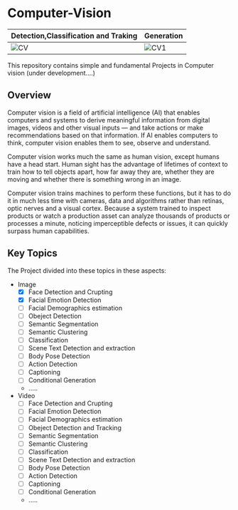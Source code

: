 # Computer-Vision
Detection,Classification and Traking  | Generation
 -----------------------------------  | ----------
| ![CV](https://github.com/Aliarcher/Computer-Vision/assets/53465519/33bb28ca-988b-4917-a05c-0d7c65630c7e) | ![CV1](https://github.com/Aliarcher/Computer-Vision/assets/53465519/c735b7db-65b0-49a6-8598-b4bec55e9234)



This repository contains simple and fundamental Projects in Computer vision (under development....)

## Overview
Computer vision is a field of artificial intelligence (AI) that enables computers and systems to derive meaningful information from digital images, videos and other visual inputs — and take actions or make recommendations based on that information. If AI enables computers to think, computer vision enables them to see, observe and understand.

Computer vision works much the same as human vision, except humans have a head start. Human sight has the advantage of lifetimes of context to train how to tell objects apart, how far away they are, whether they are moving and whether there is something wrong in an image.

Computer vision trains machines to perform these functions, but it has to do it in much less time with cameras, data and algorithms rather than retinas, optic nerves and a visual cortex. Because a system trained to inspect products or watch a production asset can analyze thousands of products or processes a minute, noticing imperceptible defects or issues, it can quickly surpass human capabilities.

## Key Topics
The Project divided into these topics in these aspects:
* Image
  - [x] Face Detection and Crupting
  - [x] Facial Emotion Detection
  - [ ] Facial Demographics estimation
  - [ ] Obeject Detection
  - [ ] Semantic Segmentation
  - [ ] Semantic Clustering
  - [ ] Classification
  - [ ] Scene Text Detection and extraction
  - [ ] Body Pose Detection
  - [ ] Action Detection
  - [ ] Captioning
  - [ ] Conditional Generation
  * .....
* Video
  - [ ] Face Detection and Crupting
  - [ ] Facial Emotion Detection
  - [ ] Facial Demographics estimation
  - [ ] Obeject Detection and Tracking
  - [ ] Semantic Segmentation
  - [ ] Semantic Clustering
  - [ ] Classification
  - [ ] Scene Text Detection and extraction
  - [ ] Body Pose Detection
  - [ ] Action Detection
  - [ ] Captioning
  - [ ] Conditional Generation
  * .....
